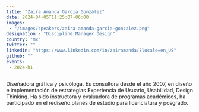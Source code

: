 ```yaml
---
title: "Zaira Amanda García González"
date: 2024-04-05T11:25:07-06:00
images: 
 - "/images/speakers/zaira-amanda-garcia-gonzalez.png"
designation : "Discipline Manager Design"
country: "mx"
twitter: ""
linkedin: "https://www.linkedin.com/in/zairamanda/?locale=en_US"
github: ""
events: 
 - 2024-h1
---
```


Diseñadora gráfica y psicóloga. Es consultora desde el año 2007, en diseño e implementación de estrategias Experiencia de Usuario, Usabilidad, Design Thinking. Ha sido instructora y evaluadora de programas académicos, ha participado en el rediseño planes de estudio para licenciatura y posgrado.

